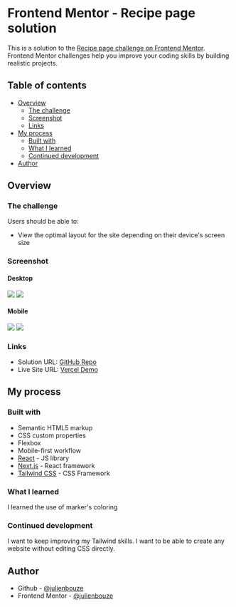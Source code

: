 # Frontend Mentor - Recipe page solution

This is a solution to the [Recipe page challenge on Frontend Mentor](https://www.frontendmentor.io/challenges/recipe-page-KiTsR8QQKm). Frontend Mentor challenges help you improve your coding skills by building realistic projects. 

## Table of contents

- [Overview](#overview)
  - [The challenge](#the-challenge)
  - [Screenshot](#screenshot)
  - [Links](#links)
- [My process](#my-process)
  - [Built with](#built-with)
  - [What I learned](#what-i-learned)
  - [Continued development](#continued-development)
- [Author](#author)

## Overview

### The challenge

Users should be able to:

- View the optimal layout for the site depending on their device's screen size

### Screenshot
#### Desktop

![](./screenshots/desktop1.png)
![](./screenshots/desktop2.png)

#### Mobile

![](./screenshots/mobile1.png)
![](./screenshots/mobile2.png)

### Links

- Solution URL: [GitHub Repo](https://github.com/julienbouze/recipe-page)
- Live Site URL: [Vercel Demo](https://recipe-page-nine-navy.vercel.app)

## My process

### Built with

- Semantic HTML5 markup
- CSS custom properties
- Flexbox
- Mobile-first workflow
- [React](https://reactjs.org/) - JS library
- [Next.js](https://nextjs.org/) - React framework
- [Tailwind CSS](https://tailwindcss.com/) - CSS Framework


### What I learned

I learned the use of marker's coloring


### Continued development

I want to keep improving my Tailwind skills. I want to be able to create any website without editing CSS directly.

## Author

- Github - [@julienbouze](https://github.com/julienbouze)
- Frontend Mentor - [@julienbouze](https://www.frontendmentor.io/profile/julienbouze)